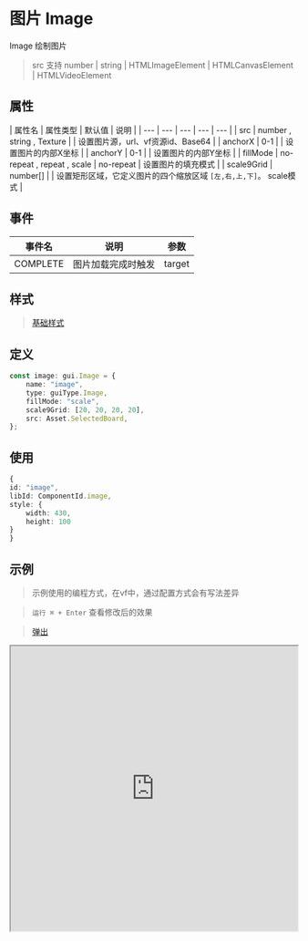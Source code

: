 # 图片 Image

Image 绘制图片

> src 支持 number | string | HTMLImageElement | HTMLCanvasElement | HTMLVideoElement 

## 属性

| 属性名 | 属性类型 | 默认值 | 说明 |
| --- | --- | --- | --- | --- |
| src | number , string , Texture |  | 设置图片源，url、vf资源id、Base64 |
| anchorX | 0-1 |  | 设置图片的内部X坐标 |
| anchorY | 0-1 |  | 设置图片的内部Y坐标 |
| fillMode | no-repeat , repeat , scale | no-repeat | 设置图片的填充模式 |
| scale9Grid | number[] |  | 设置矩形区域，它定义图片的四个缩放区域 `[左,右,上,下]`。 scale模式 |


## 事件

| 事件名  | 说明 | 参数 |
| --- | --- | --- |
|  COMPLETE | 图片加载完成时触发 | target |

## 样式

> [基础样式](/handbook/style.html#样式)

## 定义
``` typescript
const image: gui.Image = {
    name: "image",
    type: guiType.Image,
    fillMode: "scale",
    scale9Grid: [20, 20, 20, 20],
    src: Asset.SelectedBoard,
};
```

## 使用
``` typescript
{
id: "image",
libId: ComponentId.image,
style: {
    width: 430,
    height: 100
}
}
```

## 示例

> 示例使用的编程方式，在vf中，通过配置方式会有写法差异

> `运行 ⌘ + Enter` 查看修改后的效果

> [弹出](https://vipkid-edu.github.io/vf-gui/play/#example/TestImage)

<iframe src="https://vipkid-edu.github.io/vf-gui/play/#example/TestImage" height="500" width="100%"></iframe>